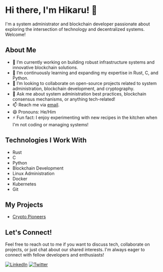 # Hi there, I'm Hikaru! 👋

I'm a system administrator and blockchain developer passionate about exploring the intersection of technology and decentralized systems. Welcome!

## About Me

- 🔭 I’m currently working on building robust infrastructure systems and innovative blockchain solutions.
- 🌱 I’m continuously learning and expanding my expertise in Rust, C, and Python.
- 👯 I’m looking to collaborate on open-source projects related to system administration, blockchain development, and cryptography.
- 💬 Ask me about system administration best practices, blockchain consensus mechanisms, or anything tech-related!
- 📫 Reach me via [email](mailto:hikaru.sys@gmail.com).
- 😄 Pronouns: He/Him
- ⚡ Fun fact: I enjoy experimenting with new recipes in the kitchen when I'm not coding or managing systems!

## Technologies I Work With

- Rust
- C
- Python
- Blockchain Development
- Linux Administration
- Docker
- Kubernetes
- Git

## My Projects

- [Crypto Pioneers](https://crypto-pioneers.vercel.app/)


## Let's Connect!

Feel free to reach out to me if you want to discuss tech, collaborate on projects, or just chat about our shared interests. I'm always eager to connect with fellow developers and enthusiasts!

[![LinkedIn](https://img.shields.io/badge/-LinkedIn-blue?style=flat-square&logo=linkedin&logoColor=white)](https://www.linkedin.com/in/hikaru-sys)
[![Twitter](https://img.shields.io/badge/-Twitter-1DA1F2?style=flat-square&logo=twitter&logoColor=white)](https://twitter.com/hikaru_sys)

